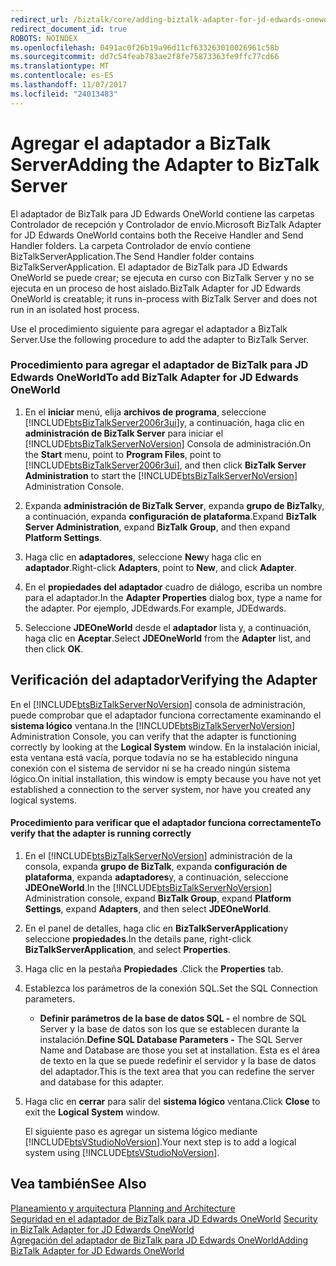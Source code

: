 ```yaml
---
redirect_url: /biztalk/core/adding-biztalk-adapter-for-jd-edwards-oneworld/
redirect_document_id: true
ROBOTS: NOINDEX
ms.openlocfilehash: 0491ac0f26b19a96d11cf633263010026961c58b
ms.sourcegitcommit: dd7c54feab783ae2f8fe75873363fe9ffc77cd66
ms.translationtype: MT
ms.contentlocale: es-ES
ms.lasthandoff: 11/07/2017
ms.locfileid: "24013483"
---
```

# <a name="adding-the-adapter-to-biztalk-server"></a><span data-ttu-id="aa281-101">Agregar el adaptador a BizTalk Server</span><span class="sxs-lookup"><span data-stu-id="aa281-101">Adding the Adapter to BizTalk Server</span></span>
<span data-ttu-id="aa281-102">El adaptador de BizTalk para JD Edwards OneWorld contiene las carpetas Controlador de recepción y Controlador de envío.</span><span class="sxs-lookup"><span data-stu-id="aa281-102">Microsoft BizTalk Adapter for JD Edwards OneWorld contains both the Receive Handler and Send Handler folders.</span></span> <span data-ttu-id="aa281-103">La carpeta Controlador de envío contiene BizTalkServerApplication.</span><span class="sxs-lookup"><span data-stu-id="aa281-103">The Send Handler folder contains BizTalkServerApplication.</span></span> <span data-ttu-id="aa281-104">El adaptador de BizTalk para JD Edwards OneWorld se puede crear; se ejecuta en curso con BizTalk Server y no se ejecuta en un proceso de host aislado.</span><span class="sxs-lookup"><span data-stu-id="aa281-104">BizTalk Adapter for JD Edwards OneWorld is creatable; it runs in-process with BizTalk Server and does not run in an isolated host process.</span></span>  
  
 <span data-ttu-id="aa281-105">Use el procedimiento siguiente para agregar el adaptador a BizTalk Server.</span><span class="sxs-lookup"><span data-stu-id="aa281-105">Use the following procedure to add the adapter to BizTalk Server.</span></span>  
  
### <a name="to-add-biztalk-adapter-for-jd-edwards-oneworld"></a><span data-ttu-id="aa281-106">Procedimiento para agregar el adaptador de BizTalk para JD Edwards OneWorld</span><span class="sxs-lookup"><span data-stu-id="aa281-106">To add BizTalk Adapter for JD Edwards OneWorld</span></span>  
  
1.  <span data-ttu-id="aa281-107">En el **iniciar** menú, elija **archivos de programa**, seleccione [!INCLUDE[btsBizTalkServer2006r3ui](../includes/btsbiztalkserver2006r3ui-md.md)]y, a continuación, haga clic en **administración de BizTalk Server** para iniciar el [!INCLUDE[btsBizTalkServerNoVersion](../includes/btsbiztalkservernoversion-md.md)] Consola de administración.</span><span class="sxs-lookup"><span data-stu-id="aa281-107">On the **Start** menu, point to **Program Files**, point to [!INCLUDE[btsBizTalkServer2006r3ui](../includes/btsbiztalkserver2006r3ui-md.md)], and then click **BizTalk Server Administration** to start the [!INCLUDE[btsBizTalkServerNoVersion](../includes/btsbiztalkservernoversion-md.md)] Administration Console.</span></span>  
  
2.  <span data-ttu-id="aa281-108">Expanda **administración de BizTalk Server**, expanda **grupo de BizTalk**y, a continuación, expanda **configuración de plataforma**.</span><span class="sxs-lookup"><span data-stu-id="aa281-108">Expand **BizTalk Server Administration**, expand **BizTalk Group**, and then expand **Platform Settings**.</span></span>  
  
3.  <span data-ttu-id="aa281-109">Haga clic en **adaptadores**, seleccione **New**y haga clic en **adaptador**.</span><span class="sxs-lookup"><span data-stu-id="aa281-109">Right-click **Adapters**, point to **New**, and click **Adapter**.</span></span>  
  
4.  <span data-ttu-id="aa281-110">En el **propiedades del adaptador** cuadro de diálogo, escriba un nombre para el adaptador.</span><span class="sxs-lookup"><span data-stu-id="aa281-110">In the **Adapter Properties** dialog box, type a name for the adapter.</span></span> <span data-ttu-id="aa281-111">Por ejemplo, JDEdwards.</span><span class="sxs-lookup"><span data-stu-id="aa281-111">For example, JDEdwards.</span></span>  
  
5.  <span data-ttu-id="aa281-112">Seleccione **JDEOneWorld** desde el **adaptador** lista y, a continuación, haga clic en **Aceptar**.</span><span class="sxs-lookup"><span data-stu-id="aa281-112">Select **JDEOneWorld** from the **Adapter** list, and then click **OK**.</span></span>  
  
## <a name="verifying-the-adapter"></a><span data-ttu-id="aa281-113">Verificación del adaptador</span><span class="sxs-lookup"><span data-stu-id="aa281-113">Verifying the Adapter</span></span>  
 <span data-ttu-id="aa281-114">En el [!INCLUDE[btsBizTalkServerNoVersion](../includes/btsbiztalkservernoversion-md.md)] consola de administración, puede comprobar que el adaptador funciona correctamente examinando el **sistema lógico** ventana.</span><span class="sxs-lookup"><span data-stu-id="aa281-114">In the [!INCLUDE[btsBizTalkServerNoVersion](../includes/btsbiztalkservernoversion-md.md)] Administration Console, you can verify that the adapter is functioning correctly by looking at the **Logical System** window.</span></span> <span data-ttu-id="aa281-115">En la instalación inicial, esta ventana está vacía, porque todavía no se ha establecido ninguna conexión con el sistema de servidor ni se ha creado ningún sistema lógico.</span><span class="sxs-lookup"><span data-stu-id="aa281-115">On initial installation, this window is empty because you have not yet established a connection to the server system, nor have you created any logical systems.</span></span>  
  
#### <a name="to-verify-that-the-adapter-is-running-correctly"></a><span data-ttu-id="aa281-116">Procedimiento para verificar que el adaptador funciona correctamente</span><span class="sxs-lookup"><span data-stu-id="aa281-116">To verify that the adapter is running correctly</span></span>  
  
1.  <span data-ttu-id="aa281-117">En el [!INCLUDE[btsBizTalkServerNoVersion](../includes/btsbiztalkservernoversion-md.md)] administración de la consola, expanda **grupo de BizTalk**, expanda **configuración de plataforma**, expanda **adaptadores**y, a continuación, seleccione  **JDEOneWorld**.</span><span class="sxs-lookup"><span data-stu-id="aa281-117">In the [!INCLUDE[btsBizTalkServerNoVersion](../includes/btsbiztalkservernoversion-md.md)] Administration console, expand **BizTalk Group**, expand **Platform Settings**, expand **Adapters**, and then select **JDEOneWorld**.</span></span>  
  
2.  <span data-ttu-id="aa281-118">En el panel de detalles, haga clic en **BizTalkServerApplication**y seleccione **propiedades**.</span><span class="sxs-lookup"><span data-stu-id="aa281-118">In the details pane, right-click **BizTalkServerApplication**, and select **Properties**.</span></span>  
  
3.  <span data-ttu-id="aa281-119">Haga clic en la pestaña **Propiedades** .</span><span class="sxs-lookup"><span data-stu-id="aa281-119">Click the **Properties** tab.</span></span>  
  
4.  <span data-ttu-id="aa281-120">Establezca los parámetros de la conexión SQL.</span><span class="sxs-lookup"><span data-stu-id="aa281-120">Set the SQL Connection parameters.</span></span>  
  
    -   <span data-ttu-id="aa281-121">**Definir parámetros de la base de datos SQL -** el nombre de SQL Server y la base de datos son los que se establecen durante la instalación.</span><span class="sxs-lookup"><span data-stu-id="aa281-121">**Define SQL Database Parameters -** The SQL Server Name and Database are those you set at installation.</span></span> <span data-ttu-id="aa281-122">Esta es el área de texto en la que se puede redefinir el servidor y la base de datos del adaptador.</span><span class="sxs-lookup"><span data-stu-id="aa281-122">This is the text area that you can redefine the server and database for this adapter.</span></span>  
  
5.  <span data-ttu-id="aa281-123">Haga clic en **cerrar** para salir del **sistema lógico** ventana.</span><span class="sxs-lookup"><span data-stu-id="aa281-123">Click **Close** to exit the **Logical System** window.</span></span>  
  
     <span data-ttu-id="aa281-124">El siguiente paso es agregar un sistema lógico mediante [!INCLUDE[btsVStudioNoVersion](../includes/btsvstudionoversion-md.md)].</span><span class="sxs-lookup"><span data-stu-id="aa281-124">Your next step is to add a logical system using [!INCLUDE[btsVStudioNoVersion](../includes/btsvstudionoversion-md.md)].</span></span>  
  
## <a name="see-also"></a><span data-ttu-id="aa281-125">Vea también</span><span class="sxs-lookup"><span data-stu-id="aa281-125">See Also</span></span>  
 <span data-ttu-id="aa281-126">[Planeamiento y arquitectura](../core/planning-and-architecture17.md) </span><span class="sxs-lookup"><span data-stu-id="aa281-126">[Planning and Architecture](../core/planning-and-architecture17.md) </span></span>  
 <span data-ttu-id="aa281-127">[Seguridad en el adaptador de BizTalk para JD Edwards OneWorld](../core/security-in-biztalk-adapter-for-jd-edwards-oneworld.md) </span><span class="sxs-lookup"><span data-stu-id="aa281-127">[Security in BizTalk Adapter for JD Edwards OneWorld](../core/security-in-biztalk-adapter-for-jd-edwards-oneworld.md) </span></span>  
 [<span data-ttu-id="aa281-128">Agregación del adaptador de BizTalk para JD Edwards OneWorld</span><span class="sxs-lookup"><span data-stu-id="aa281-128">Adding BizTalk Adapter for JD Edwards OneWorld</span></span>](../core/adding-biztalk-adapter-for-jd-edwards-oneworld.md)